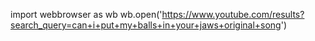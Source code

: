 import webbrowser as wb
wb.open('https://www.youtube.com/results?search_query=can+i+put+my+balls+in+your+jaws+original+song')
